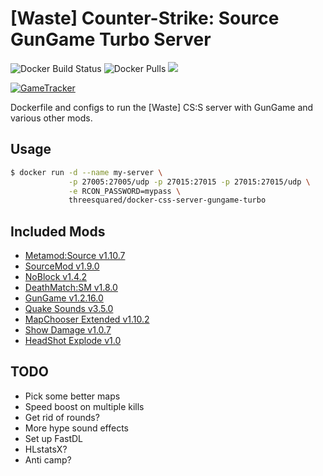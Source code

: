 # [Waste] Counter-Strike: Source GunGame Turbo Server

![Docker Build Status](https://img.shields.io/docker/cloud/build/threesquared/docker-css-server-gungame-turbo.svg)
![Docker Pulls](https://img.shields.io/docker/pulls/threesquared/docker-css-server-gungame-turbo.svg)
[![](https://images.microbadger.com/badges/image/threesquared/docker-css-server-gungame-turbo.svg)](https://microbadger.com/images/threesquared/docker-css-server-gungame-turbo)

[![GameTracker](https://cache.gametracker.com/server_info/5.135.164.88:27015/b_560_95_1.png)](https://www.gametracker.com/server_info/5.135.164.88:27015/)

Dockerfile and configs to run the [Waste] CS:S server with GunGame and various other mods.

## Usage

```bash
$ docker run -d --name my-server \
             -p 27005:27005/udp -p 27015:27015 -p 27015:27015/udp \
             -e RCON_PASSWORD=mypass \
             threesquared/docker-css-server-gungame-turbo
```

## Included Mods

* [Metamod:Source v1.10.7](http://www.metamodsource.net/downloads.php/?branch=stable)
* [SourceMod v1.9.0](https://www.sourcemod.net/downloads.php?branch=stable)
* [NoBlock v1.4.2](https://forums.alliedmods.net/showthread.php?t=91617)
* [DeathMatch:SM v1.8.0](https://forums.alliedmods.net/showthread.php?p=929190)
* [GunGame v1.2.16.0](https://forums.alliedmods.net/showthread.php?t=93977)
* [Quake Sounds v3.5.0](https://forums.alliedmods.net/showthread.php?t=224316)
* [MapChooser Extended v1.10.2](https://forums.alliedmods.net/showthread.php?t=156974)
* [Show Damage v1.0.7](https://forums.alliedmods.net/showthread.php?p=763425)
* [HeadShot Explode v1.0](https://forums.alliedmods.net/showthread.php?p=862489)

## TODO

* Pick some better maps
* Speed boost on multiple kills
* Get rid of rounds?
* More hype sound effects
* Set up FastDL
* HLstatsX?
* Anti camp?
